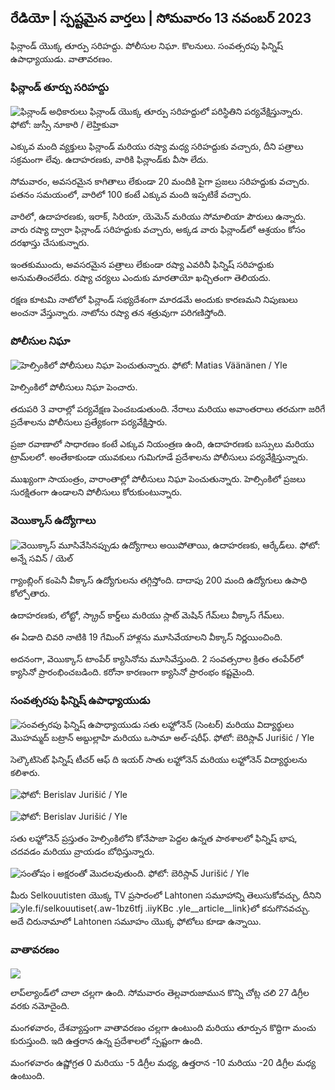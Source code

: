 ## రేడియో \| స్పష్టమైన వార్తలు \| సోమవారం 13 నవంబర్ 2023

ఫిన్లాండ్ యొక్క తూర్పు సరిహద్దు. పోలీసుల నిఘా. కొలనులు. సంవత్సరపు ఫిన్నిష్ ఉపాధ్యాయుడు. వాతావరణం.

### ఫిన్లాండ్ తూర్పు సరిహద్దు

![ఫిన్లాండ్ అధికారులు ఫిన్లాండ్ యొక్క తూర్పు సరిహద్దులో పరిస్థితిని పర్యవేక్షిస్తున్నారు. ఫోటో: జుస్సీ నూకారి / లెహ్తికువా](https://images.cdn.yle.fi/image/upload/c_crop,h_2880,w_5120,x_0,y_171/ar_1.77777777777777777,c_fill/h_10,g_10q_auto:eco/f_auto/fl_lossy/v1699859472/39-11996406551cb5a3d93a)

ఎక్కువ మంది వ్యక్తులు ఫిన్లాండ్ మరియు రష్యా మధ్య సరిహద్దుకు వచ్చారు, దీని పత్రాలు సక్రమంగా లేవు. ఉదాహరణకు, వారికి ఫిన్లాండ్‌కు వీసా లేదు.

సోమవారం, అవసరమైన కాగితాలు లేకుండా 20 మందికి పైగా ప్రజలు సరిహద్దుకు వచ్చారు. పతనం సమయంలో, వారిలో 100 కంటే ఎక్కువ మంది ఇప్పటికే వచ్చారు.

వారిలో, ఉదాహరణకు, ఇరాక్, సిరియా, యెమెన్ మరియు సోమాలియా పౌరులు ఉన్నారు. వారు రష్యా ద్వారా ఫిన్లాండ్ సరిహద్దుకు వచ్చారు, అక్కడ వారు ఫిన్లాండ్‌లో ఆశ్రయం కోసం దరఖాస్తు చేసుకున్నారు.

ఇంతకుముందు, అవసరమైన పత్రాలు లేకుండా రష్యా ఎవరినీ ఫిన్నిష్ సరిహద్దుకు అనుమతించలేదు. రష్యా చర్యలు ఎందుకు మారతాయో ఖచ్చితంగా తెలియదు.

రక్షణ కూటమి నాటోలో ఫిన్లాండ్ సభ్యదేశంగా మారడమే అందుకు కారణమని నిపుణులు అంచనా వేస్తున్నారు. నాటోను రష్యా తన శత్రువుగా పరిగణిస్తోంది.

### పోలీసుల నిఘా

![హెల్సింకిలో పోలీసులు నిఘా పెంచుతున్నారు. ఫోటో: Matias Väänänen / Yle](https://images.cdn.yle.fi/image/upload/c_crop,h_2889,w_5148,x_0,y_107/ar_1.777777777777777,f_acefill,1077777777777,f_acefill,1000/q_auto:eco/f_auto/fl_lossy/v1697807957/39-11771286512a4e83c1e1)

హెల్సింకిలో పోలీసులు నిఘా పెంచారు.

తదుపరి 3 వారాల్లో పర్యవేక్షణ పెంచబడుతుంది. నేరాలు మరియు అవాంతరాలు తరచుగా జరిగే ప్రదేశాలను పోలీసులు ప్రత్యేకంగా పర్యవేక్షిస్తారు.

ప్రజా రవాణాలో సాధారణం కంటే ఎక్కువ నియంత్రణ ఉంది, ఉదాహరణకు బస్సులు మరియు ట్రామ్‌లలో. అంతేకాకుండా యువకులు గుమిగూడే ప్రదేశాలను పోలీసులు పర్యవేక్షిస్తున్నారు.

ముఖ్యంగా సాయంత్రం, వారాంతాల్లో పోలీసులు నిఘా పెంచుతున్నారు. హెల్సింకిలో ప్రజలు సురక్షితంగా ఉండాలని పోలీసులు కోరుకుంటున్నారు.

### వెయిక్కాస్ ఉద్యోగాలు

![వెయిక్కాస్ మూసివేసినప్పుడు ఉద్యోగాలు అయిపోతాయి, ఉదాహరణకు, ఆర్కేడ్‌లు. ఫోటో: అన్నే సవిన్ / యెల్](https://images.cdn.yle.fi/image/upload/c_crop,h_1928,w_3427,x_567,y_428/ar_1.777777777777777777,c_fill,g_1_faces/hp_675q_auto:eco/f_auto/fl_lossy/v1633956464/39-86542961643200866ed)

గ్యాంబ్లింగ్ కంపెనీ వీక్కాస్ ఉద్యోగులను తగ్గిస్తోంది. దాదాపు 200 మంది ఉద్యోగులు ఉపాధి కోల్పోతారు.

ఉదాహరణకు, లోట్టో, స్క్రాచ్ కార్డ్‌లు మరియు స్లాట్ మెషిన్ గేమ్‌లు వీక్కాస్ గేమ్‌లు.

ఈ ఏడాది చివరి నాటికి 19 గేమింగ్ హాళ్లను మూసివేయాలని వీక్కాస్ నిర్ణయించింది.

అదనంగా, వెయిక్కాస్ టాంపేర్ క్యాసినోను మూసివేస్తుంది. 2 సంవత్సరాల క్రితం తంపేర్‌లో క్యాసినో ప్రారంభించబడింది. కరోనా కారణంగా క్యాసినో ప్రారంభం కష్టమైంది.

### సంవత్సరపు ఫిన్నిష్ ఉపాధ్యాయుడు

![సంవత్సరపు ఫిన్నిష్ ఉపాధ్యాయుడు సతు లహ్టోనెన్ (సెంటర్) మరియు విద్యార్థులు మొహమ్మద్ బట్రాన్ అబ్దుల్లాహి మరియు ఒసామా అల్-షరీఫ్. ఫోటో: బెరిస్లావ్ Jurišić / Yle](https://images.cdn.yle.fi/image/upload/c_crop,h_2982,w_5300,x_0,y_0/ar_1.77777777777777777,c_fill,g_7777,c_fill,w120/h_705q_auto:eco/f_auto/fl_lossy/v1699438785/39-1197531654b5ee49bf1f)

సెల్కౌటిసెట్ ఫిన్నిష్ టీచర్ ఆఫ్ ది ఇయర్ సాతు లహ్టోనెన్ మరియు లహ్టోనెన్ విద్యార్థులను కలిశారు.

![ ఫోటో: Berislav Jurišić / Yle](https://images.cdn.yle.fi/image/upload/c_crop,h_3153,w_5603,x_0,y_0/ar_1.7777777777777777,c_fill,wr_26fill,g100/q_auto:eco/f_auto/fl_lossy/v1699438827/39-1197537654b5ee95baf1)

![ ఫోటో: Berislav Jurišić / Yle](https://images.cdn.yle.fi/image/upload/c_crop,h_3362,w_5987,x_0,y_0/ar_1.7777777777777777,c_fill,wr_26fill,g100/q_auto:eco/f_auto/fl_lossy/v1699438816/39-1197536654b5ee899b41)

సతు లహ్టోనెన్ ప్రస్తుతం హెల్సింకిలోని కోనేపాజా పెద్దల ఉన్నత పాఠశాలలో ఫిన్నిష్ భాష, చదవడం మరియు వ్రాయడం బోధిస్తున్నారు.

![సంతోషం i అక్షరంతో మొదలవుతుంది. ఫోటో: బెరిస్లావ్ Jurišić / Yle](https://images.cdn.yle.fi/image/upload/c_crop,h_3362,w_5987,x_0,y_0/ar_1.77777777777777777,c_fill,g_7777,c_fill,w120/h_705q_auto:eco/f_auto/fl_lossy/v1699438816/39-1197535654b5ee7e3b58)

మీరు Selkouutisten యొక్క TV ప్రసారంలో Lahtonen సమూహాన్ని తెలుసుకోవచ్చు, దీనిని![yle.fi/selkouutiset](https://yle.fi/selkouutiset){.aw-1bz6tfj .iiyKBc .yle__article__link}లో కనుగొనవచ్చు. అదే చిరునామాలో Lahtonen సమూహం యొక్క ఫోటోలు కూడా ఉన్నాయి.

### వాతావరణం

![](https://images.cdn.yle.fi/image/upload/c_crop,h_1080,w_1919,x_0,y_0/ar_1.7777777777777777,c_fill,g_faces,h_675,w/e/120.0f_auto/fl_lossy/v1699893163/39-119999365524f872df8f)

లాప్‌ల్యాండ్‌లో చాలా చల్లగా ఉంది. సోమవారం తెల్లవారుజామున కొన్ని చోట్ల చలి 27 డిగ్రీల వరకు నమోదైంది.

మంగళవారం, దేశవ్యాప్తంగా వాతావరణం చల్లగా ఉంటుంది మరియు తూర్పున కొద్దిగా మంచు కురుస్తుంది. ఇది ఉత్తరాన ఉన్న ప్రదేశాలలో స్పష్టంగా ఉంది.

మంగళవారం ఉష్ణోగ్రత 0 మరియు -5 డిగ్రీల మధ్య, ఉత్తరాన -10 మరియు -20 డిగ్రీల మధ్య ఉంటుంది.